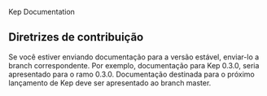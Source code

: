 Kep Documentation
	
## Diretrizes de contribuição

Se você estiver enviando documentação para a versão estável, enviar-lo a branch correspondente. 
Por exemplo, documentação para Kep 0.3.0, seria apresentado para o ramo 0.3.0. 
Documentação destinada para o próximo lançamento de Kep deve ser apresentado ao branch master.
